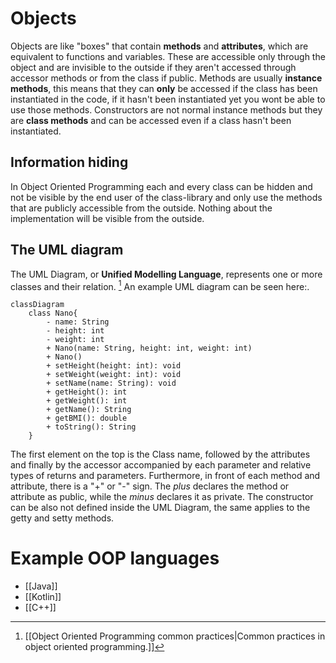 # Objects
Objects are like "boxes" that contain **methods** and **attributes**, which are equivalent to functions and variables. These are accessible only through the object and are invisible to the outside if they aren't accessed through accessor methods or from the class if public.
Methods are usually **instance methods**, this means that they can **only** be accessed if the class has been instantiated in the code, if it hasn't been instantiated yet you wont be able to use those methods. Constructors are not normal instance methods but they are **class methods** and can be accessed even if a class hasn't been instantiated.
## Information hiding
In Object Oriented Programming each and every class can be hidden and not be visible by the end user of the class-library and only use the methods that are publicly accessible from the outside. Nothing about the implementation will be visible from the outside.
## The UML diagram
The UML Diagram, or **Unified Modelling Language**, represents one or more classes and their relation. [^1]
An example UML diagram can be seen here:.
```mermaid
classDiagram
	class Nano{
		- name: String
		- height: int
		- weight: int
		+ Nano(name: String, height: int, weight: int)
		+ Nano()
		+ setHeight(height: int): void
		+ setWeight(weight: int): void
		+ setName(name: String): void
		+ getHeight(): int
		+ getWeight(): int
		+ getName(): String
		+ getBMI(): double
		+ toString(): String
	}
```
The first element on the top is the Class name, followed by the attributes and finally by the accessor accompanied by each parameter and relative types of returns and parameters.
Furthermore, in front of each method and attribute, there is a "+" or "-" sign. The *plus* declares the method or attribute as public, while the *minus* declares it as private.
The constructor can be also not defined inside the UML Diagram, the same applies to the getty and setty methods.
# Example OOP languages
- [[Java]]
- [[Kotlin]]
- [[C++]]


[^1]: [[Object Oriented Programming common practices|Common practices in object oriented programming.]] 